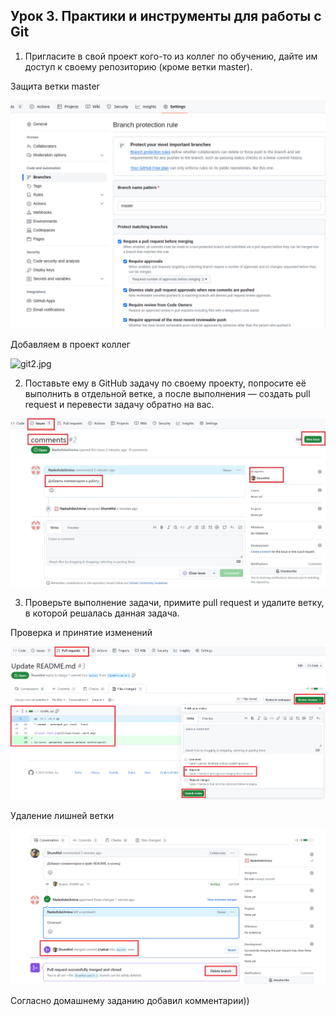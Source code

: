 ## Урок 3. Практики и инструменты для работы с Git

1. Пригласите в свой проект кого-то из коллег по обучению, дайте им доступ к своему репозиторию (кроме ветки master).

Защита ветки master

![git1.jpg](Screen/git1.png)

Добавляем в проект коллег

![git2.jpg](Screen/git2.jpg)

2. Поставьте ему в GitHub задачу по своему проекту, попросите её выполнить в отдельной ветке, а после выполнения — создать pull request и перевести задачу обратно на вас.

![git3.jpg](Screen/git3.jpg)

3. Проверьте выполнение задачи, примите pull request и удалите ветку, в которой решалась данная задача.

Проверка и принятие изменений

![git4.png](Screen/git4.png)

Удаление лишней ветки

![git5.png](Screen/git5.png)

Согласно  домашнему заданию добавил комментарии))